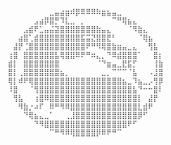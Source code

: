 ⠀⠀⠀⠀⠀⠀⠀⠀⣀⣤⣴⣶⠾⡿⠿⠿⠿⠷⣶⣦⣤⣀⠀⠀⠀⠀⠀⠀⠀⠀
⠀⠀⠀⠀⠀⣠⣴⡿⣿⡛⠹⣇⣀⠀⡀⠀⠀⠀⠀⠀⠉⠛⢿⣦⣄⠀⠀⠀⠀⠀
⠀⠀⠀⣠⣾⠟⣁⣤⣬⣽⣿⣿⣿⣿⣿⣿⣿⣷⣤⣄⠀⠀⠀⠈⠻⣷⣄⠀⠀⠀
⠀⠀⣴⣿⢁⣾⣿⣿⣿⣿⣿⣿⣿⣿⣯⣭⣝⣿⣿⣟⠃⠀⠀⠀⠀⠈⢿⣦⠀⠀
⠀⣼⡟⢈⣿⣿⣿⣿⣿⣿⣿⣿⣿⣿⣿⠟⠛⠻⢿⣿⣷⣶⣤⣀⣄⠀⠀⢻⣧⠀
⢰⣿⠀⣿⣿⣿⣿⣿⣿⣧⢿⣿⣿⠿⠟⠛⠶⣄⡀⠙⠿⣾⣿⣿⣿⠁⠀⠀⣿⡆
⣾⡇⠀⣿⣿⣿⣿⣿⣿⣿⠀⠀⠀⠀⠀⠀⠀⠈⠙⣶⣤⣀⣟⣯⡋⠀⠀⠀⢸⣷
⣿⡇⢀⣿⣿⣿⣿⣿⣿⣿⣦⡀⠀⠀⠀⠀⠀⠀⣀⡀⠉⠉⠉⠈⣧⠀⠀⠠⣸⣿
⢿⡇⠾⠟⢿⣿⣿⣿⣿⣿⣿⣿⣿⣿⣿⣿⣿⣿⣿⣿⣿⣿⣦⣀⠹⣦⣀⡠⢻⡿
⠸⣿⠀⠀⠈⢻⣿⣿⣿⣿⣿⣿⣿⣿⣿⣿⣿⣿⣿⣿⣿⣿⣿⣿⣧⠙⠒⠒⣿⠇
⠀⢻⣧⠀⠀⢰⣿⠿⣿⣿⣿⣿⣿⣿⣿⣿⣿⣿⣿⣿⣿⣿⣿⣿⣿⡇⠀⣼⡟⠀
⠀⠀⠻⣷⡐⠴⠏⠀⠿⠛⠻⠿⣿⣿⣿⣿⣿⣿⣿⣿⣿⣿⣿⣿⣿⣇⣾⠟⠀⠀
⠀⠀⠀⠙⢿⣦⣄⣀⠁⠀⠀⢀⣸⣿⣿⣿⣿⣿⣿⣿⣿⣿⣿⣿⣿⡿⠋⠀⠀⠀
⠀⠀⠀⠀⠀⠙⠻⣿⣿⣿⣿⣿⣿⣿⣿⣿⣿⣿⣿⣿⣿⣿⣿⠟⠋⠀⠀⠀⠀⠀
⠀⠀⠀⠀⠀⠀⠀⠀⠉⠛⠻⠿⢿⣿⣿⣿⣿⡿⠿⠟⠛⠉⠀⠀⠀⠀⠀⠀⠀⠀
